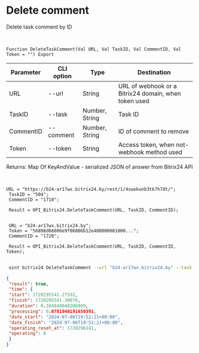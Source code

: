 ﻿---
sidebar_position: 5
---

# Delete comment
 Delete task comment by ID


<br/>


`Function DeleteTaskComment(Val URL, Val TaskID, Val CommentID, Val Token = "") Export`

 | Parameter | CLI option | Type | Destination |
 |-|-|-|-|
 | URL | --url | String | URL of webhook or a Bitrix24 domain, when token used |
 | TaskID | --task | Number, String | Task ID |
 | CommentID | --comment | Number, String | ID of comment to remove |
 | Token | --token | String | Access token, when not-webhook method used |

 
 Returns: Map Of KeyAndValue - serialized JSON of answer from Bitrix24 API

<br/>




```bsl title="Code example"
URL = "https://b24-ar17wx.bitrix24.by/rest/1/4swokunb3tk7h7dt/";
 TaskID = "504";
 CommentID = "1718";
 
 Result = OPI_Bitrix24.DeleteTaskComment(URL, TaskID, CommentID);
 
 
 URL = "b24-ar17wx.bitrix24.by";
 Token = "56898d66006e9f06006b12e400000001000...";
 CommentID = "1720";
 
 Result = OPI_Bitrix24.DeleteTaskComment(URL, TaskID, CommentID, Token);
```
	


```sh title="CLI command example"
 
 oint bitrix24 DeleteTaskComment --url "b24-ar17wx.bitrix24.by" --task "504" --comment "1720" --token "56898d66006e9f06006b12e400000001000..."

```

```json title="Result"
{
 "result": true,
 "time": {
 "start": 1720295541.27592,
 "finish": 1720295541.38076,
 "duration": 0.104840040206909,
 "processing": 0.0781040191650391,
 "date_start": "2024-07-06T19:52:21+00:00",
 "date_finish": "2024-07-06T19:52:21+00:00",
 "operating_reset_at": 1720296141,
 "operating": 0
 }
}
```
